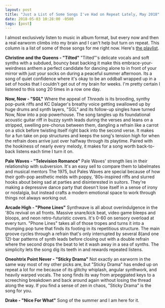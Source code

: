 ```yaml
---
layout: post
title: "Just a List of Some Songs I've Had on Repeat Lately, May 2018"
date: 2018-05-03 10:28:00 -0500
tags: [post]
---
```

I almost exclusively listen to music in album format, but every now and then a real earworm climbs into my brain and I can't help but turn on repeat. This column is a list of some of those songs for me right now. Here's [the playlist](https://open.spotify.com/user/1265852/playlist/43c8UAhyJteiaDCSczTXWB?si=0p_Jzq5GTs6yMhhIirI1Yw).

**Christine and the Queens - "Tilted"**
"Tilted"'s delicate vocals and soft synths with a subdued, bouncy beat backing it make this embrace-your-weirdness anthem a perfect candidate for dancing alone to in front of your mirror with just your socks on during a peaceful summer afternoon. Its a song of quiet confidence where it's okay to be an oddball wrapped up in a set of hooks that I couldn't get out of my brain for weeks. I'm pretty certain I listened to this song 20 times in a row one day.

**Now, Now - "SGL"**
Where the appeal of *Threads* is its brooding, synthy pop-punk riffs and KC Dalager's breathy voice getting swallowed up by huge drums and synth layers, "SGL" and its follow-up singles have turned Now, Now into a pop powerhouse. The song tangles up its foundational acoustic guitar riff in buzzy synth leads during the verses and leans on a stripped, swelling pre-chorus between them, dangling a refrain like a carrot on a stick before twisting itself right back into the second verse. It makes for a fun take on pop structures and keeps the song's tension high for when the refrain does arrive just over halfway through its playtime. Paired with the hookiness of nearly every melody, it makes for a song worth back-to-back listens each time I turn it on.

**Pale Waves - "Television Romance"**
Pale Waves' strength lies in their relationship with subversion. It's an easy sell to compare them to labelmates and musical mentors The 1975, but Pales Waves are special because of how their goth-pop aesthetic melds with poppy, '80s-inspired riffs and slurred hooks about being sad at parties and disinterested in suitors. They're making a depressive dance party that doesn't lose itself in a sense of irony or nostalgia, but instead crafts a modern emotional space to work through things not always working out.

**Arcade High - "Phone Lines"**
Synthwave is all about overindulgence in the '80s revival on all fronts. Massive snare/kick beat, video game bleeps and bloops, and neon retro-futuristic covers. It's 0-60 on sensory overload at every turn. "Phone Lines" takes all of those tropes and turns it into a thumping pop tune that finds its footing in its repetitious structure. The main groove cycles through a refrain that's only interrupted by several 8(and one 12)-bar patterns of synth leads before closing out with a double refrain where the second drops the beat to let it wash away in a sea of synths. The simplicity lets the song dig its teeth in and rewards repeated listens.

**Oneohtrix Point Never - "Sticky Drama"**
Not exactly an earworm in the same way most of my other picks are, but "Sticky Drama" has ended up on repeat a lot for me because of its glitchy whiplash, angular synthwork, and heavily warped vocals. The song finds its way from arpeggiated keys to a screeching breakdown and back around again without losing the thread along the way. If you find a sense of zen in chaos, "Sticky Drama" is the song for you. 

**Drake - "Nice For What"**
Song of the summer and I am here for it.
